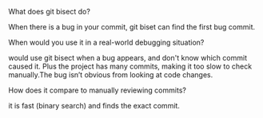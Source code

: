 What does git bisect do?

When there is a bug in your commit, git biset can find the first bug commit.

When would you use it in a real-world debugging situation?

would use git bisect when a bug appears, and don't know which commit caused it. 
Plus the project has many commits, making it too slow to check manually.The bug isn’t obvious from looking at code changes. 

How does it compare to manually reviewing commits?

it is fast (binary search) and finds the exact commit.

